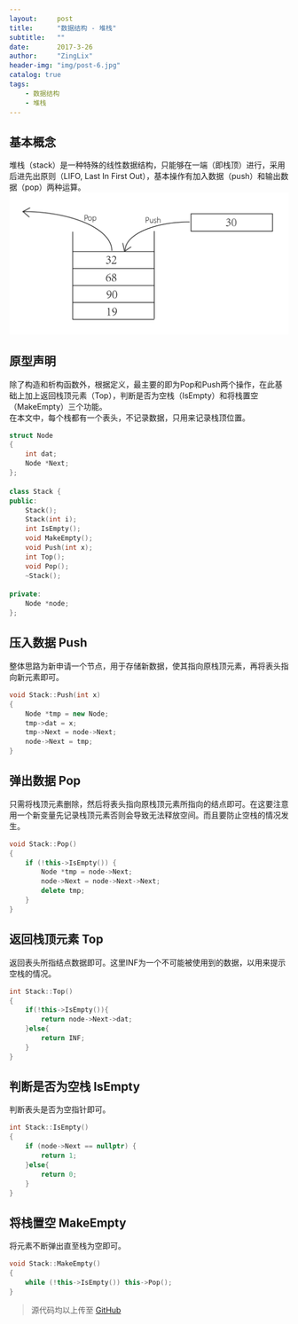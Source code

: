 ```yaml
---
layout:     post
title:      "数据结构 - 堆栈"
subtitle:   ""
date:       2017-3-26
author:     "ZingLix"
header-img: "img/post-6.jpg"
catalog: true
tags:
    - 数据结构
    - 堆栈
---
```


## 基本概念
堆栈（stack）是一种特殊的线性数据结构，只能够在一端（即栈顶）进行，采用后进先出原则（LIFO, Last In First Out），基本操作有加入数据（push）和输出数据（pop）两种运算。
![QQ截图20170326220642.png](/img/in-post/Stack/58d7cb075169b.png)

## 原型声明
除了构造和析构函数外，根据定义，最主要的即为Pop和Push两个操作，在此基础上加上返回栈顶元素（Top），判断是否为空栈（IsEmpty）和将栈置空（MakeEmpty）三个功能。  
在本文中，每个栈都有一个表头，不记录数据，只用来记录栈顶位置。
``` cpp
struct Node
{
	int dat;
	Node *Next;
};

class Stack {
public:
	Stack();
	Stack(int i);
	int IsEmpty();
	void MakeEmpty();
	void Push(int x);
	int Top();
	void Pop();
	~Stack();

private:
	Node *node;
};
```

## 压入数据 Push
整体思路为新申请一个节点，用于存储新数据，使其指向原栈顶元素，再将表头指向新元素即可。
``` cpp
void Stack::Push(int x)
{
	Node *tmp = new Node;
	tmp->dat = x;
	tmp->Next = node->Next;
	node->Next = tmp;
}
```

## 弹出数据 Pop
只需将栈顶元素删除，然后将表头指向原栈顶元素所指向的结点即可。在这要注意用一个新变量先记录栈顶元素否则会导致无法释放空间。而且要防止空栈的情况发生。
``` cpp
void Stack::Pop()
{
	if (!this->IsEmpty()) {
		Node *tmp = node->Next;
		node->Next = node->Next->Next;
		delete tmp;
	}
}
```

## 返回栈顶元素 Top
返回表头所指结点数据即可。这里INF为一个不可能被使用到的数据，以用来提示空栈的情况。
``` cpp
int Stack::Top()
{
	if(!this->IsEmpty()){
		return node->Next->dat;
	}else{
		return INF;
	}
}
```

## 判断是否为空栈 IsEmpty
判断表头是否为空指针即可。
``` cpp
int Stack::IsEmpty()
{
	if (node->Next == nullptr) {
		return 1;
	}else{
		return 0;
	}
}
```

## 将栈置空 MakeEmpty
将元素不断弹出直至栈为空即可。
``` cpp
void Stack::MakeEmpty()
{
	while (!this->IsEmpty()) this->Pop();
}
```

> 源代码均以上传至 [GitHub](https://github.com/ZingLix/Data-Structures-and-Algorithm/tree/master/Stack)
